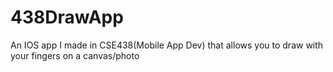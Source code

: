 # 438DrawApp
An IOS app I made in CSE438(Mobile App Dev) that allows you to draw with your fingers on a canvas/photo
